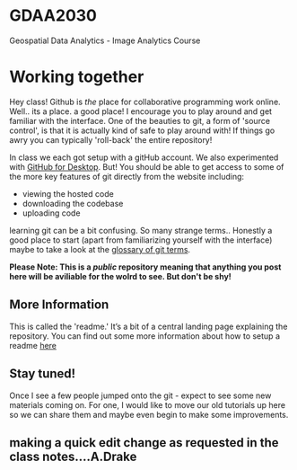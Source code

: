 # GDAA2030
Geospatial Data Analytics - Image Analytics Course 

# Working together

Hey class! Github is <i>the</i> place for collaborative programming work online. Well.. its a place. a good place!
I encourage you to play around and get familiar with the interface. One of the beauties to git, a form of 'source control', 
is that it is actually kind of safe to play around with! If things go awry you can typically 'roll-back' the entire repository! 

In class we each got setup with a gitHub account. We also experimented with [GitHub for Desktop](https://desktop.github.com/). But! You should be able to get access to some of the more key features of git directly from the website including:  
- viewing the hosted code
- downloading the codebase
- uploading code

learning git can be a bit confusing. So many strange terms.. Honestly a good place to start (apart from familiarizing yourself with the interface) maybe to take a look at the [glossary of git terms](https://help.github.com/en/github/getting-started-with-github/github-glossary).

<b> Please Note: This is a <i>public</i> repository meaning that anything you post here will be aviliable for the wolrd to see. But don't be shy!</b>

## More Information

This is called the 'readme.' It’s a bit of a central landing page explaining the repository. You can find out some more information about how to setup a readme [here](https://help.github.com/en/github/writing-on-github/basic-writing-and-formatting-syntax)



## Stay tuned!

Once I see a few people jumped onto the git - expect to see some new materials coming on. 
For one, I would like to move our old tutorials up here so we can share them and maybe even begin to make some improvements.

## making a quick edit change as requested in the class notes....A.Drake
